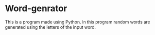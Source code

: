 # Word-genrator
This is a program made using Python.
In this program random words are generated using the letters of the input word.

